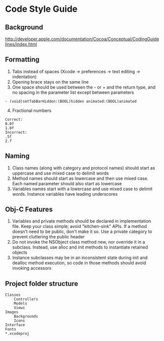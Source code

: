 Code Style Guide
===========

## Background

http://developer.apple.com/documentation/Cocoa/Conceptual/CodingGuidelines/index.html

## Formatting

1. Tabs instead of spaces (Xcode -> preferences -> text editing -> indentation)
2. Opening brace stays on the same line
3. One space should be used between the - or + and the return type, and no spacing in the parameter list except between parameters  
```
- (void)setTabBarHidden:(BOOL)hidden animated:(BOOL)animated
```
4. Fractional numbers  
```
Correct:  
0.0f  
1.0f
Incorrect:  
.5f
2.f  
```
## Naming

1. Class names (along with category and protocol names) should start as uppercase and use mixed case to delimit words
2. Method names should start as lowercase and then use mixed case. Each named parameter should also start as lowercase
3. Variables names start with a lowercase and use mixed case to delimit words. Instance variables have leading underscores

## Obj-C Features

1. Variables and private methods should be declared in implementation file. Keep your class simple; avoid "kitchen-sink" APIs. If a method doesn't need to be public, don't make it so. Use a private category to prevent cluttering the public header
2. Do not invoke the NSObject class method new, nor override it in a subclass. Instead, use alloc and init methods to instantiate retained objects
3. Instance subclasses may be in an inconsistent state during init and dealloc method execution, so code in those methods should avoid invoking accessors


## Project folder structure

	Classes
		Controllers
		Models
		Views
	Images
		Backgrounds
		Icons
	Interface
	Fonts
	*.xcodeproj



